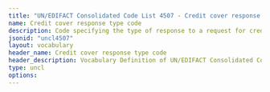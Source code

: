 ```yaml
---
title: "UN/EDIFACT Consolidated Code List 4507 - Credit cover response type code (20B) JSON-LD Vocabulary"
name: Credit cover response type code
description: Code specifying the type of response to a request for credit cover.
jsonid: "uncl4507"
layout: vocabulary
header_name: Credit cover response type code
header_description: Vocabulary Definition of UN/EDIFACT Consolidated Code List 4507 - Credit cover response type code (20B) semantics in HTML format. JSON-LD format is available at [uncl4507.jsonld](/vocabulary/uncl4507.jsonld)
type: uncl
options:
---
```

